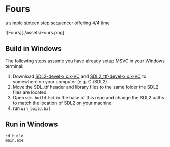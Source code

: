 # Fours

a <u>s</u>imple <u>s</u>ixteen <u>s</u>tep <u>s</u>equencer offering 4/4 time

![Fours][./assets/Fours.png]

## Build in Windows

The following steps assume you have already setup MSVC in your Windows terminal:

1. Download [SDL2-devel-x.x.x-VC](https://github.com/libsdl-org/SDL/releases) and [SDL2\_ttf-devel-x.x.x-VC](https://github.com/libsdl-org/SDL_ttf/releases) to somewhere on your computer (e.g. C:\SDL2)
2. Move the SDL\_ttf header and library files to the same folder the SDL2 files are located.
3. Open `win_build.bat` in the base of this repo and change the SDL2 paths to match the location of SDL2 on your machine.
4. run `win_build.bat`

## Run in Windows

```
cd build
main.exe
```
